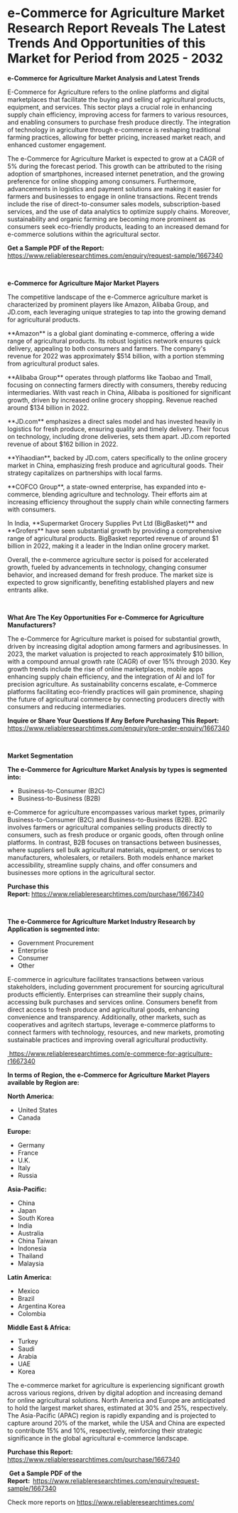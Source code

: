 <p><h1>e-Commerce for Agriculture Market Research Report Reveals The Latest Trends And Opportunities of this Market for Period from 2025 - 2032</h1></p><p><strong>e-Commerce for Agriculture Market Analysis and Latest Trends</strong></p>
<p><p>E-Commerce for Agriculture refers to the online platforms and digital marketplaces that facilitate the buying and selling of agricultural products, equipment, and services. This sector plays a crucial role in enhancing supply chain efficiency, improving access for farmers to various resources, and enabling consumers to purchase fresh produce directly. The integration of technology in agriculture through e-commerce is reshaping traditional farming practices, allowing for better pricing, increased market reach, and enhanced customer engagement.</p><p>The e-Commerce for Agriculture Market is expected to grow at a CAGR of 5% during the forecast period. This growth can be attributed to the rising adoption of smartphones, increased internet penetration, and the growing preference for online shopping among consumers. Furthermore, advancements in logistics and payment solutions are making it easier for farmers and businesses to engage in online transactions. Recent trends include the rise of direct-to-consumer sales models, subscription-based services, and the use of data analytics to optimize supply chains. Moreover, sustainability and organic farming are becoming more prominent as consumers seek eco-friendly products, leading to an increased demand for e-commerce solutions within the agricultural sector.</p></p>
<p><strong>Get a Sample PDF of the Report:&nbsp;</strong> <a href="https://www.reliableresearchtimes.com/enquiry/request-sample/1667340?utm_campaign=3293&utm_medium=2&utm_source=Github&utm_content=ia&utm_term=11032025&utm_id=e-commerce-for-agriculture">https://www.reliableresearchtimes.com/enquiry/request-sample/1667340</a></p>
<p>&nbsp;</p>
<p><strong>e-Commerce for Agriculture Major Market Players</strong></p>
<p><p>The competitive landscape of the e-Commerce agriculture market is characterized by prominent players like Amazon, Alibaba Group, and JD.com, each leveraging unique strategies to tap into the growing demand for agricultural products. </p><p>**Amazon** is a global giant dominating e-commerce, offering a wide range of agricultural products. Its robust logistics network ensures quick delivery, appealing to both consumers and farmers. The company's revenue for 2022 was approximately $514 billion, with a portion stemming from agricultural product sales.</p><p>**Alibaba Group** operates through platforms like Taobao and Tmall, focusing on connecting farmers directly with consumers, thereby reducing intermediaries. With vast reach in China, Alibaba is positioned for significant growth, driven by increased online grocery shopping. Revenue reached around $134 billion in 2022.</p><p>**JD.com** emphasizes a direct sales model and has invested heavily in logistics for fresh produce, ensuring quality and timely delivery. Their focus on technology, including drone deliveries, sets them apart. JD.com reported revenue of about $162 billion in 2022.</p><p>**Yihaodian**, backed by JD.com, caters specifically to the online grocery market in China, emphasizing fresh produce and agricultural goods. Their strategy capitalizes on partnerships with local farms.</p><p>**COFCO Group**, a state-owned enterprise, has expanded into e-commerce, blending agriculture and technology. Their efforts aim at increasing efficiency throughout the supply chain while connecting farmers with consumers.</p><p>In India, **Supermarket Grocery Supplies Pvt Ltd (BigBasket)** and **Grofers** have seen substantial growth by providing a comprehensive range of agricultural products. BigBasket reported revenue of around $1 billion in 2022, making it a leader in the Indian online grocery market.</p><p>Overall, the e-commerce agriculture sector is poised for accelerated growth, fueled by advancements in technology, changing consumer behavior, and increased demand for fresh produce. The market size is expected to grow significantly, benefiting established players and new entrants alike.</p></p>
<p>&nbsp;</p>
<p><strong>What Are The Key Opportunities For e-Commerce for Agriculture Manufacturers?</strong></p>
<p><p>The e-Commerce for Agriculture market is poised for substantial growth, driven by increasing digital adoption among farmers and agribusinesses. In 2023, the market valuation is projected to reach approximately $10 billion, with a compound annual growth rate (CAGR) of over 15% through 2030. Key growth trends include the rise of online marketplaces, mobile apps enhancing supply chain efficiency, and the integration of AI and IoT for precision agriculture. As sustainability concerns escalate, e-Commerce platforms facilitating eco-friendly practices will gain prominence, shaping the future of agricultural commerce by connecting producers directly with consumers and reducing intermediaries.</p></p>
<p><strong>Inquire or Share Your Questions If Any Before Purchasing This Report:</strong> <a href="https://www.reliableresearchtimes.com/enquiry/pre-order-enquiry/1667340?utm_campaign=3293&utm_medium=2&utm_source=Github&utm_content=ia&utm_term=11032025&utm_id=e-commerce-for-agriculture">https://www.reliableresearchtimes.com/enquiry/pre-order-enquiry/1667340</a></p>
<p>&nbsp;</p>
<p><strong>Market Segmentation</strong></p>
<p><strong>The e-Commerce for Agriculture Market Analysis by types is segmented into:</strong></p>
<p><ul><li>Business-to-Consumer (B2C)</li><li>Business-to-Business (B2B)</li></ul></p>
<p><p>e-Commerce for agriculture encompasses various market types, primarily Business-to-Consumer (B2C) and Business-to-Business (B2B). B2C involves farmers or agricultural companies selling products directly to consumers, such as fresh produce or organic goods, often through online platforms. In contrast, B2B focuses on transactions between businesses, where suppliers sell bulk agricultural materials, equipment, or services to manufacturers, wholesalers, or retailers. Both models enhance market accessibility, streamline supply chains, and offer consumers and businesses more options in the agricultural sector.</p></p>
<p><strong>Purchase this Report:&nbsp;</strong><a href="https://www.reliableresearchtimes.com/purchase/1667340?utm_campaign=3293&utm_medium=2&utm_source=Github&utm_content=ia&utm_term=11032025&utm_id=e-commerce-for-agriculture">https://www.reliableresearchtimes.com/purchase/1667340</a></p>
<p>&nbsp;</p>
<p><strong>The e-Commerce for Agriculture Market Industry Research by Application is segmented into:</strong></p>
<p><ul><li>Government Procurement</li><li>Enterprise</li><li>Consumer</li><li>Other</li></ul></p>
<p><p>E-commerce in agriculture facilitates transactions between various stakeholders, including government procurement for sourcing agricultural products efficiently. Enterprises can streamline their supply chains, accessing bulk purchases and services online. Consumers benefit from direct access to fresh produce and agricultural goods, enhancing convenience and transparency. Additionally, other markets, such as cooperatives and agritech startups, leverage e-commerce platforms to connect farmers with technology, resources, and new markets, promoting sustainable practices and improving overall agricultural productivity.</p></p>
<p><a href="https://www.reliableresearchtimes.com/e-commerce-for-agriculture-r1667340?utm_campaign=3293&utm_medium=2&utm_source=Github&utm_content=ia&utm_term=11032025&utm_id=e-commerce-for-agriculture">&nbsp;https://www.reliableresearchtimes.com/e-commerce-for-agriculture-r1667340</a></p>
<p><strong>In terms of Region, the e-Commerce for Agriculture Market Players available by Region are:</strong></p>
<p>
    <p> <strong> North America: </strong>
        <ul>
            <li>United States</li>
            <li>Canada</li>
        </ul>
        </p> 
    <p> <strong> Europe: </strong>
        <ul>
            <li>Germany</li>
            <li>France</li>
            <li>U.K.</li>
            <li>Italy</li>
            <li>Russia</li>
        </ul>
        </p> 
    <p> <strong> Asia-Pacific: </strong>
        <ul>
            <li>China</li>
            <li>Japan</li>
            <li>South Korea</li>
            <li>India</li>
            <li>Australia</li>
            <li>China Taiwan</li>
            <li>Indonesia</li>
            <li>Thailand</li>
            <li>Malaysia</li>
        </ul>
        </p> 
    <p> <strong> Latin America: </strong>
        <ul>
            <li>Mexico</li>
            <li>Brazil</li>
            <li>Argentina Korea</li>
            <li>Colombia</li>
        </ul>
        </p> 
    <p> <strong> Middle East & Africa: </strong>
        <ul>
            <li>Turkey</li>
            <li>Saudi</li>
            <li>Arabia</li>
            <li>UAE</li>
            <li>Korea</li>
        </ul>
    </p>
    </p>
<p><p>The e-commerce market for agriculture is experiencing significant growth across various regions, driven by digital adoption and increasing demand for online agricultural solutions. North America and Europe are anticipated to hold the largest market shares, estimated at 30% and 25%, respectively. The Asia-Pacific (APAC) region is rapidly expanding and is projected to capture around 20% of the market, while the USA and China are expected to contribute 15% and 10%, respectively, reinforcing their strategic significance in the global agricultural e-commerce landscape.</p></p>
<p><strong>Purchase this Report: </strong><a href="https://www.reliableresearchtimes.com/purchase/1667340?utm_campaign=3293&utm_medium=2&utm_source=Github&utm_content=ia&utm_term=11032025&utm_id=e-commerce-for-agriculture">https://www.reliableresearchtimes.com/purchase/1667340</a></p>
<p>&nbsp;<strong>Get a Sample PDF of the Report:&nbsp;&nbsp;</strong><a href="https://www.reliableresearchtimes.com/enquiry/request-sample/1667340?utm_campaign=3293&utm_medium=2&utm_source=Github&utm_content=ia&utm_term=11032025&utm_id=e-commerce-for-agriculture">https://www.reliableresearchtimes.com/enquiry/request-sample/1667340</a></p>
<p><strong></strong></p>
<p>Check more reports on <a href="https://www.reliableresearchtimes.com/?utm_campaign=3293&utm_medium=2&utm_source=Github&utm_content=ia&utm_term=11032025&utm_id=e-commerce-for-agriculture">https://www.reliableresearchtimes.com/</a></p>